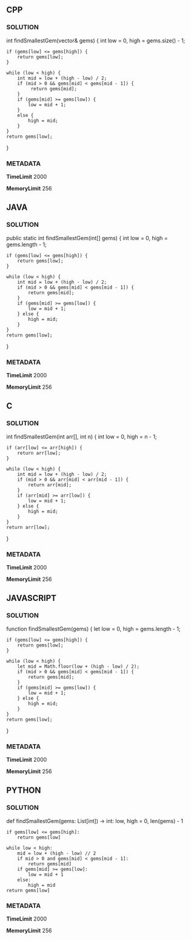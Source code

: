 ## CPP

### SOLUTION

int findSmallestGem(vector<int>& gems) {
    int low = 0, high = gems.size() - 1;

    if (gems[low] <= gems[high]) {
        return gems[low];
    }

    while (low < high) {
        int mid = low + (high - low) / 2;
        if (mid > 0 && gems[mid] < gems[mid - 1]) {
             return gems[mid];
        }
        if (gems[mid] >= gems[low]) {
            low = mid + 1;
        }
        else {
            high = mid;
        }
    }
    return gems[low];
}


### METADATA

**TimeLimit**
2000

**MemoryLimit**
256

## JAVA

### SOLUTION

public static int findSmallestGem(int[] gems) {
    int low = 0, high = gems.length - 1;

    if (gems[low] <= gems[high]) {
        return gems[low];
    }

    while (low < high) {
        int mid = low + (high - low) / 2;
        if (mid > 0 && gems[mid] < gems[mid - 1]) {
            return gems[mid];
        }
        if (gems[mid] >= gems[low]) {
            low = mid + 1;
        } else {
            high = mid;
        }
    }
    return gems[low];
}


### METADATA

**TimeLimit**
2000

**MemoryLimit**
256

## C

### SOLUTION

int findSmallestGem(int arr[], int n) {
    int low = 0, high = n - 1;

    if (arr[low] <= arr[high]) {
        return arr[low];
    }

    while (low < high) {
        int mid = low + (high - low) / 2;
        if (mid > 0 && arr[mid] < arr[mid - 1]) {
            return arr[mid];
        }
        if (arr[mid] >= arr[low]) {
            low = mid + 1;
        } else {
            high = mid;
        }
    }
    return arr[low];
}

### METADATA

**TimeLimit**
2000

**MemoryLimit**
256

## JAVASCRIPT

### SOLUTION

function findSmallestGem(gems) {
    let low = 0, high = gems.length - 1;

    if (gems[low] <= gems[high]) {
        return gems[low];
    }

    while (low < high) {
        let mid = Math.floor(low + (high - low) / 2);
        if (mid > 0 && gems[mid] < gems[mid - 1]) {
            return gems[mid];
        }
        if (gems[mid] >= gems[low]) {
            low = mid + 1;
        } else {
            high = mid;
        }
    }
    return gems[low];
}

### METADATA

**TimeLimit**
2000

**MemoryLimit**
256

## PYTHON

### SOLUTION


def findSmallestGem(gems: List[int]) -> int:
    low, high = 0, len(gems) - 1

    if gems[low] <= gems[high]:
        return gems[low]

    while low < high:
        mid = low + (high - low) // 2
        if mid > 0 and gems[mid] < gems[mid - 1]:
            return gems[mid]
        if gems[mid] >= gems[low]:
            low = mid + 1
        else:
            high = mid
    return gems[low]

### METADATA

**TimeLimit**
2000

**MemoryLimit**
256
